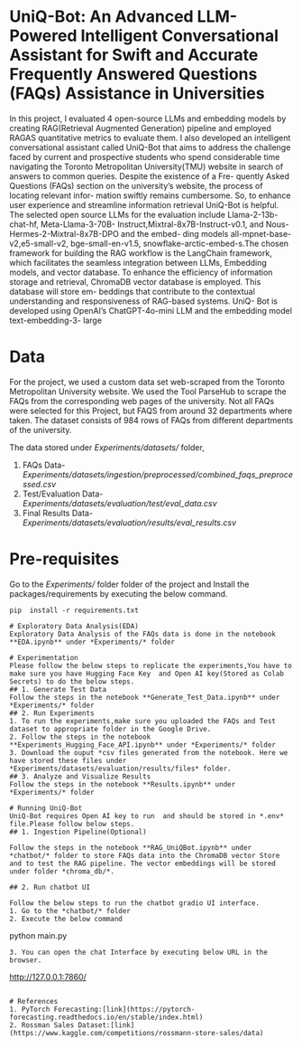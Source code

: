 # UniQ-Bot: An Advanced LLM-Powered Intelligent Conversational Assistant for Swift and Accurate Frequently Answered Questions (FAQs) Assistance in Universities
In this project, I evaluated 4 open-source LLMs and embedding models by creating RAG(Retrieval
Augmented Generation) pipeline and employed RAGAS quantitative metrics to evaluate them. I also
developed an intelligent conversational assistant called UniQ-Bot that aims to address the challenge faced
by current and prospective students who spend considerable time navigating the Toronto Metropolitan
University(TMU) website in search of answers to common queries. Despite the existence of a Fre-
quently Asked Questions (FAQs) section on the university’s website, the process of locating relevant infor-
mation swiftly remains cumbersome. So, to enhance user experience and streamline information retrieval
UniQ-Bot is helpful.
The selected open source LLMs for the evaluation include Llama-2-13b-chat-hf, Meta-Llama-3-70B-
Instruct,Mixtral-8x7B-Instruct-v0.1, and Nous-Hermes-2-Mixtral-8x7B-DPO and the embed-
ding models all-mpnet-base-v2,e5-small-v2, bge-small-en-v1.5, snowflake-arctic-embed-s.The
chosen framework for building the RAG workflow is the LangChain framework, which facilitates the
seamless integration between LLMs, Embedding models, and vector database. To enhance the efficiency of
information storage and retrieval, ChromaDB vector database is employed. This database will store em-
beddings that contribute to the contextual understanding and responsiveness of RAG-based systems. UniQ-
Bot is developed using OpenAI’s ChatGPT-4o-mini LLM and the embedding model text-embedding-3-
large

# Data
For the project, we used a custom data set web-scraped from the Toronto Metropolitan University website. We used the Tool ParseHub to scrape the FAQs from the corresponding web pages of the university. Not all FAQs were selected for this Project, but FAQS from around 32 departments where taken. The dataset consists of 984 rows of FAQs from different departments of the university.

The data stored under *Experiments/datasets/* folder,
1. FAQs Data-*Experiments/datasets/ingestion/preprocessed/combined_faqs_preprocessed.csv*
2. Test/Evaluation Data- *Experiments/datasets/evaluation/test/eval_data.csv*
3. Final Results Data- *Experiments/datasets/evaluation/results/eval_results.csv*

# Pre-requisites

   Go to the *Experiments/* folder folder of the project and Install the packages/requirements by executing the below command.
   ```
   pip  install -r requirements.txt

# Exploratory Data Analysis(EDA)
Exploratory Data Analysis of the FAQs data is done in the notebook **EDA.ipynb** under *Experiments/* folder

# Experimentation
Please follow the below steps to replicate the experiments,You have to make sure you have Hugging Face Key  and Open AI key(Stored as Colab Secrets) to do the below steps.
## 1. Generate Test Data
Follow the steps in the notebook **Generate_Test_Data.ipynb** under *Experiments/* folder
## 2. Run Experiments
1. To run the experiments,make sure you uploaded the FAQs and Test dataset to appropriate folder in the Google Drive.
2. Follow the steps in the notebook **Experiments_Hugging_Face_API.ipynb** under *Experiments/* folder
3. Download the ouput *csv files generated from the notebook. Here we have stored these files under *Experiments/datasets/evaluation/results/files* folder.
## 3. Analyze and Visualize Results
Follow the steps in the notebook **Results.ipynb** under *Experiments/* folder

# Running UniQ-Bot
UniQ-Bot requires Open AI key to run  and should be stored in *.env* file.Please follow below steps.
## 1. Ingestion Pipeline(Optional)

Follow the steps in the notebook **RAG_UniQBot.ipynb** under *chatbot/* folder to store FAQs data into the ChromaDB vector Store and to test the RAG pipeline. The vector embeddings will be stored under folder *chroma_db/*.

## 2. Run chatbot UI

Follow the below steps to run the chatbot gradio UI interface.
1. Go to the *chatbot/* folder
2. Execute the below command
   ```
   python main.py
   ```
3. You can open the chat Interface by executing below URL in the browser.
  ```
  http://127.0.0.1:7860/
  ```

# References
1. PyTorch Forecasting:[link](https://pytorch-forecasting.readthedocs.io/en/stable/index.html)
2. Rossman Sales Dataset:[link](https://www.kaggle.com/competitions/rossmann-store-sales/data)

